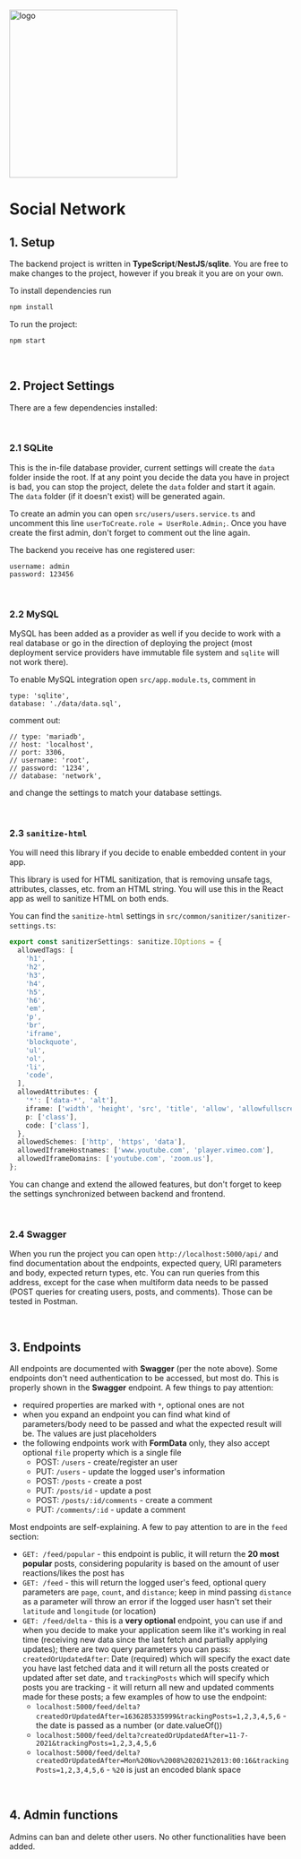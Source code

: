 <img src="https://webassets.telerikacademy.com/images/default-source/logos/telerik-academy.svg" alt="logo" width="300px" style="margin-top: 20px;"/>

# Social Network

## 1. Setup

The backend project is written in **TypeScript**/**NestJS**/**sqlite**. You are free to make changes to the project, however if you break it you are on your own.

To install dependencies run

```sh
npm install
```

To run the project:

```sh
npm start
```

<br>

## 2. Project Settings

There are a few dependencies installed:

<br>

### 2.1 SQLite

This is the in-file database provider, current settings will create the `data` folder inside the root. If at any point you decide the data you have in project is bad, you can stop the project, delete the `data` folder and start it again. The `data` folder (if it doesn't exist) will be generated again.

To create an admin you can open `src/users/users.service.ts` and uncomment this line `userToCreate.role = UserRole.Admin;`. Once you have create the first admin, don't forget to comment out the line again.

The backend you receive has one registered user:

```
username: admin
password: 123456
```

<br>

### 2.2 MySQL

MySQL has been added as a provider as well if you decide to work with a real database or go in the direction of deploying the project (most deployment service providers have immutable file system and `sqlite` will not work there).

To enable MySQL integration open `src/app.module.ts`, comment in

```
type: 'sqlite',
database: './data/data.sql',
```

comment out:

```
// type: 'mariadb',
// host: 'localhost',
// port: 3306,
// username: 'root',
// password: '1234',
// database: 'network',
```

and change the settings to match your database settings.

<br>

### 2.3 `sanitize-html`

You will need this library if you decide to enable embedded content in your app.

This library is used for HTML sanitization, that is removing unsafe tags, attributes, classes, etc. from an HTML string. You will use this in the React app as well to sanitize HTML on both ends.

You can find the `sanitize-html` settings in `src/common/sanitizer/sanitizer-settings.ts`:

```ts
export const sanitizerSettings: sanitize.IOptions = {
  allowedTags: [
    'h1',
    'h2',
    'h3',
    'h4',
    'h5',
    'h6',
    'em',
    'p',
    'br',
    'iframe',
    'blockquote',
    'ul',
    'ol',
    'li',
    'code',
  ],
  allowedAttributes: {
    '*': ['data-*', 'alt'],
    iframe: ['width', 'height', 'src', 'title', 'allow', 'allowfullscreen'],
    p: ['class'],
    code: ['class'],
  },
  allowedSchemes: ['http', 'https', 'data'],
  allowedIframeHostnames: ['www.youtube.com', 'player.vimeo.com'],
  allowedIframeDomains: ['youtube.com', 'zoom.us'],
};
```

You can change and extend the allowed features, but don't forget to keep the settings synchronized between backend and frontend.

<br>

### 2.4 Swagger

When you run the project you can open `http://localhost:5000/api/` and find documentation about the endpoints, expected query, URI parameters and body, expected return types, etc. You can run queries from this address, except for the case when multiform data needs to be passed (POST queries for creating users, posts, and comments). Those can be tested in Postman.

<br>

## 3. Endpoints

All endpoints are documented with **Swagger** (per the note above). Some endpoints don't need authentication to be accessed, but most do. This is properly shown in the **Swagger** endpoint. A few things to pay attention:

- required properties are marked with `*`, optional ones are not
- when you expand an endpoint you can find what kind of parameters/body need to be passed and what the expected result will be. The values are just placeholders
- the following endpoints work with **FormData** only, they also accept optional `file` property which is a single file
  - POST: `/users` - create/register an user
  - PUT: `/users` - update the logged user's information
  - POST: `/posts` - create a post
  - PUT: `/posts/id` - update a post
  - POST: `/posts/:id/comments` - create a comment
  - PUT: `/comments/:id` - update a comment

Most endpoints are self-explaining. A few to pay attention to are in the `feed` section:

- `GET: /feed/popular` - this endpoint is public, it will return the **20 most popular** posts, considering popularity is based on the amount of user reactions/likes the post has
- `GET: /feed` - this will return the logged user's feed, optional query parameters are `page`, `count`, and `distance`; keep in mind passing `distance` as a parameter will throw an error if the logged user hasn't set their `latitude` and `longitude` (or location)
- `GET: /feed/delta` - this is a **very optional** endpoint, you can use if and when you decide to make your application seem like it's working in real time (receiving new data since the last fetch and partially applying updates); there are two query parameters you can pass: `createdOrUpdatedAfter`: Date (required) which will specify the exact date you have last fetched data and it will return all the posts created or updated after set date, and `trackingPosts` which will specify which posts you are tracking - it will return all new and updated comments made for these posts; a few examples of how to use the endpoint:
  - `localhost:5000/feed/delta?createdOrUpdatedAfter=1636285335999&trackingPosts=1,2,3,4,5,6` - the date is passed as a number (or date.valueOf())
  - `localhost:5000/feed/delta?createdOrUpdatedAfter=11-7-2021&trackingPosts=1,2,3,4,5,6`
  - `localhost:5000/feed/delta?createdOrUpdatedAfter=Mon%20Nov%2008%202021%2013:00:16&trackingPosts=1,2,3,4,5,6` - `%20` is just an encoded blank space

<br>

## 4. Admin functions

Admins can ban and delete other users. No other functionalities have been added.
